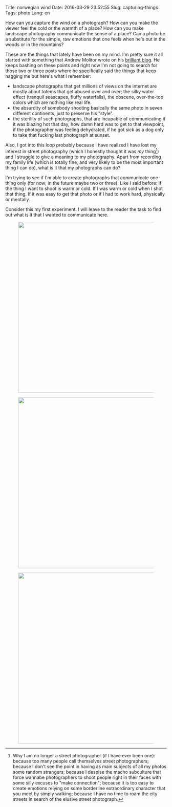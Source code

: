 Title: norwegian wind
Date: 2016-03-29 23:52:55
Slug: capturing-things
Tags: photo
Lang: en

How can you capture the wind on a photograph? How can you make the viewer feel the cold or the warmth of a place? How can you make landscape photography communicate the sense of a place? Can a photo be a substitute for the simple, raw emotions that one feels when he's out in the woods or in the mountains?

These are the things that lately have been on my mind. I'm pretty sure it all started with something that Andrew Molitor wrote on his [brilliant blog](http://photothunk.blogspot.com/). He keeps bashing on these points and right now I'm not going to search for those two or three posts where he specifically said the things that keep nagging me but here's what I remember:

<!-- PELICAN_END_SUMMARY -->

* landscape photographs that get millions of views on the internet are mostly about totems that get abused over and over; the silky water effect (tranquil seascapes, fluffy waterfalls), the obscene, over-the-top colors which are nothing like real life.
* the absurdity of somebody shooting basically the same photo in seven different continents, just to preserve his "style".
* the sterility of such photographs, that are incapable of communicating if it was blazing hot that day, how damn hard was to get to that viewpoint, if the photographer was feeling dehydrated, if he got sick as a dog only to take that fucking last photograph at sunset.

Also, I got into this loop probably because I have realized I have lost my interest in street photography (which I honestly thought it was _my_ thing[^nota-street]) and I struggle to give a meaning to my photography. Apart from recording my family life (which is totally fine, and very likely to be the most important thing I can do), what is it that my photographs can do?

I'm trying to see if I'm able to create photographs that communicate one thing only (for now; in the future maybe two or three). Like I said before: if the thing I want to shoot is warm or cold. If *I* was warm or cold when I shot that thing. If it was easy to get that photo or if I had to work hard, physically or mentally.

Consider this my first experiment. I will leave to the reader the task to find out what is it that I wanted to communicate here.


<figure>
<a href="https://www.flickr.com/photos/aadm/25516271304/" title="20160326_AA37958.jpg"><img src="https://farm2.staticflickr.com/1666/25516271304_540bbfbee7_h.jpg" width="800" height="534"></a>
</figure>

<figure>
<a href="https://www.flickr.com/photos/aadm/25848174220/" title="20160326_AA37954.jpg"><img src="https://farm2.staticflickr.com/1580/25848174220_f4e4065c91_h.jpg" width="800" height="534"></a>
</figure>


<figure>
<a href="https://www.flickr.com/photos/aadm/25848160930/" title="20160326_AA37950.jpg"><img src="https://farm2.staticflickr.com/1662/25848160930_92a22e4813_h.jpg" width="800" height="534"></a>
</figure>


[^nota-street]: Why I am no longer a street photographer (if I have ever been one): because too many people call themselves street photographers; because I don't see the point in having as main subjects of all my photos some random strangers;  because I despise the macho subculture that force wannabe photographers to shoot people right in their faces with some silly excuses to "make connection"; because it is too easy to create emotions relying on some borderline extraordinary character that you meet by simply walking; because I have no time to roam the city streets in search of the elusive street photograph.
